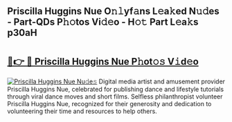 ## Priscilla Huggins Nue O𝚗𝚕yf𝚊ns L𝚎a𝚔ed N𝚞𝚍es - Part-QDs P𝚑𝚘tos Vi𝚍𝚎o - H𝚘𝚝 Part L𝚎a𝚔s p30aH

# <h2><a href="http://kf07on.oniu.top/?m=Priscilla+Huggins+Nue">🔗👉 🔴 Priscilla Huggins Nue P𝚑ot𝚘𝚜 V𝚒d𝚎o</a></h2>

[![Priscilla Huggins Nue Nu𝚍e𝚜](https://i.imgur.com/0qMVB7G.gif)](http://kf07on.oniu.top/?m=Priscilla+Huggins+Nue)
Digital media artist and amusement provider Priscilla Huggins Nue, celebrated for publishing dance and lifestyle tutorials through viral dance moves and short films. Selfless philanthropist volunteer Priscilla Huggins Nue, recognized for their generosity and dedication to volunteering their time and resources to help others.  
